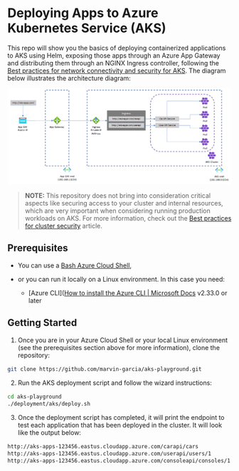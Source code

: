 # Deploying Apps to Azure Kubernetes Service (AKS)

This repo will show you the basics of deploying containerized applications to AKS using Helm, exposing those apps through an Azure App Gateway  and distributing them through an NGINX Ingress controller, following the [Best practices for network connectivity and security for AKS](https://docs.microsoft.com/en-us/azure/aks/operator-best-practices-network#distribute-ingress-traffic). The diagram below illustrates the architecture diagram:



![AKS Networking diagram](../../docs/aks-architecture.png)



> **NOTE:** This repository does not bring into consideration critical aspects like securing access to your cluster and internal resources, which are very important when considering running production workloads on AKS. For more information, check out the [Best practices for cluster security](https://docs.microsoft.com/en-us/azure/aks/operator-best-practices-cluster-security?tabs=azure-cli) article.



## Prerequisites

- You can use a [Bash Azure Cloud Shell](https://shell.azure.com/bash),

- or you can run it locally on a Linux environment. In this case you need:
  
  - [Azure CLI]([How to install the Azure CLI | Microsoft Docs](https://docs.microsoft.com/en-us/cli/azure/install-azure-cli) v2.33.0 or later



## Getting Started

1. Once you are in your Azure Cloud Shell or your local Linux environment (see the prerequisites section above for more information), clone the repository:

```bash
git clone https://github.com/marvin-garcia/aks-playground.git
```

2. Run the AKS deployment script and follow the wizard instructions:

```bash
cd aks-playground
./deployment/aks/deploy.sh
```

3. Once the deployment script has completed, it will print the endpoint to test each application that has been deployed in the cluster. It will look like the output below:

```textile
http://aks-apps-123456.eastus.cloudapp.azure.com/carapi/cars
http://aks-apps-123456.eastus.cloudapp.azure.com/userapi/users/1
http://aks-apps-123456.eastus.cloudapp.azure.com/consoleapi/consoles/1
```






